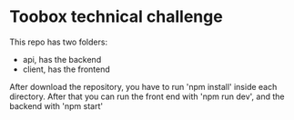 # Toobox technical challenge
This repo has two folders:

- api, has the backend
- client, has the frontend

After download the repository, you have to run 'npm install' inside each directory. After that you can run the front end with 'npm run dev', and the backend with 'npm start'
